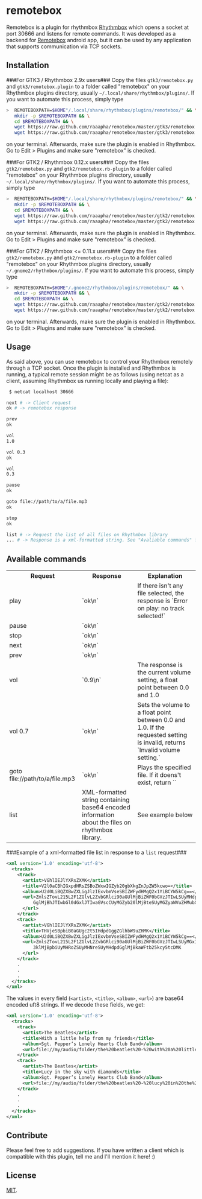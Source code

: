 remotebox
=========

Remotebox is a plugin for rhythmbox [Rhythmbox](http://projects.gnome.org/rhythmbox/) which opens a socket at port 30666 and listens for remote commands. It was developed as a backend for [Remotebox](http://not.online.yet/) android app, but it can be used by any application that supports communication via TCP sockets.

Installation
------------

###For GTK3 / Rhythmbox 2.9x users### 
Copy the files `gtk3/remotebox.py` and `gtk3/remotebox.plugin` to a folder called "remotebox" on your Rhythmbox plugins directory, usually `~/.local/share/rhythmbox/plugins/`. If you want to automate this process, simply type

```bash
>  REMOTEBOXPATH=$HOME"/.local/share/rhythmbox/plugins/remotebox/" && \
   mkdir -p $REMOTEBOXPATH && \
   cd $REMOTEBOXPATH && \
   wget https://raw.github.com/raaapha/remotebox/master/gtk3/remotebox.plugin && \
   wget https://raw.github.com/raaapha/remotebox/master/gtk3/remotebox.py
```

on your terminal. Afterwards, make sure the plugin is enabled in Rhythmbox. Go to Edit > Plugins and make sure "remotebox" is checked.

###For GTK2 / Rhythmbox 0.12.x users###
Copy the files `gtk2/remotebox.py` and `gtk2/remotebox.rb-plugin` to a folder called "remotebox" on your Rhythmbox plugins directory, usually `~/.local/share/rhythmbox/plugins/`. If you want to automate this process, simply type

```bash
>  REMOTEBOXPATH=$HOME"/.local/share/rhythmbox/plugins/remotebox/" && \
   mkdir -p $REMOTEBOXPATH && \
   cd $REMOTEBOXPATH && \
   wget https://raw.github.com/raaapha/remotebox/master/gtk2/remotebox.rb-plugin && \
   wget https://raw.github.com/raaapha/remotebox/master/gtk2/remotebox.py
```

on your terminal. Afterwards, make sure the plugin is enabled in Rhythmbox. Go to Edit > Plugins and make sure "remotebox" is checked.

###For GTK2 / Rhythmbox <= 0.11.x users###
Copy the files `gtk2/remotebox.py` and `gtk2/remotebox.rb-plugin` to a folder called "remotebox" on your Rhythmbox plugins directory, usually `~/.gnome2/rhythmbox/plugins/`. If you want to automate this process, simply type

```bash
>  REMOTEBOXPATH=$HOME"/.gnome2/rhythmbox/plugins/remotebox/" && \
   mkdir -p $REMOTEBOXPATH && \
   cd $REMOTEBOXPATH && \
   wget https://raw.github.com/raaapha/remotebox/master/gtk2/remotebox.rb-plugin && \
   wget https://raw.github.com/raaapha/remotebox/master/gtk2/remotebox.py
```

on your terminal. Afterwards, make sure the plugin is enabled in Rhythmbox. Go to Edit > Plugins and make sure "remotebox" is checked.

Usage
-----

As said above, you can use remotebox to control your Rhythmbox remotely through a TCP socket. Once the plugin is installed and Rhythmbox is running, a typical remote session might be as follows (using netcat as a client, assuming Rhythmbox us running locally and playing a file):

```bash
 $ netcat localhost 30666

next # -> Client request
ok # -> remotebox response

prev
ok

vol
1.0

vol 0.3
ok

vol
0.3

pause 
ok

goto file://path/to/a/file.mp3
ok

stop
ok

list # -> Request the list of all files on Rhythmbox library
... # -> Response is a xml-formatted string. See "Avaliable commands" for more information.
```

Available commands
------------------

<table>
<tr><th>Request</th><th>Response</th><th>Explanation</th></tr>
<tr><td>play</td><td>`ok\n`</td><td>If there isn't any file selected, the response is `Error on play: no track selected!`</td></tr>
<tr><td>pause</td><td>`ok\n`</td><td></td></tr>
<tr><td>stop</td><td>`ok\n`</td><td></td></tr>
<tr><td>next</td><td>`ok\n`</td><td></td></tr>
<tr><td>prev</td><td>`ok\n`</td><td></td></tr>
<tr><td>vol</td><td>`0.9\n`</td><td>The response is the current volume setting, a float point between 0.0 and 1.0</td></tr>
<tr><td>vol 0.7</td><td>`ok\n`</td><td>Sets the volume to a float point between 0.0 and 1.0. If the requested setting is invalid, returns `Invalid volume setting.`</td></tr>
<tr><td>goto file://path/to/a/file.mp3</td><td>`ok\n`</td><td>Plays the specified file. If it doens't exist, return ``</td></tr>
<tr><td>list</td><td>XML-formatted string containing base64 encoded information about the files on rhythmbox library.</td><td>See example below</td></tr>
</table>

###Example of a xml-formatted file list in response to a `list` request###

```xml
<xml version='1.0' encoding='utf-8'>
  <tracks>
    <track>
      <artist>VGhlIEJlYXRsZXMK</artist>
      <title>V2l0aCBhIGxpdHRsZSBoZWxwIGZyb20gbXkgZnJpZW5kcwo=</title>
      <album>U2d0LiBQZXBwZXLigJlzIExvbmVseSBIZWFydHMgQ2x1YiBCYW5kCg==</album>
      <url>ZmlsZTovL215L2F1ZGlvL2ZvbGRlci90aGUlMjBiZWF0bGVzJTIwLSUyMHdpd
          GglMjBhJTIwbGl0dGxlJTIwaGVscCUyMGZyb20lMjBteSUyMGZyaWVuZHMubXAzCg==
      </url>
    </track>
    <track>
      <artist>VGhlIEJlYXRsZXMK</artist>
      <title>THVjeSBpbiB0aGUgc2t5IHdpdGggZGlhbW9uZHMK</title>
      <album>U2d0LiBQZXBwZXLigJlzIExvbmVseSBIZWFydHMgQ2x1YiBCYW5kCg==</album>
      <url>ZmlsZTovL215L2F1ZGlvL2ZvbGRlci90aGUlMjBiZWF0bGVzJTIwLSUyMGx1Y
          3klMjBpbiUyMHRoZSUyMHNreSUyMHdpdGglMjBkaWFtb25kcy5tcDMK
      </url>
    </track>
    .
    .
    .
  </tracks>
</xml>

```
The values in every field (`<artist>`, `<title>`, `<album>`, `<url>`) are base64 encoded uft8 strings. If we decode these fields, we get:

```xml
<xml version='1.0' encoding='utf-8'>
  <tracks>
    <track>
      <artist>The Beatles</artist>
      <title>With a little help from my friends</title>
      <album>Sgt. Pepper’s Lonely Hearts Club Band</album>
      <url>file://my/audio/folder/the%20beatles%20-%20with%20a%20little%20help%20from%20my%20friends.mp3</url>
    </track>
    <track>
      <artist>The Beatles</artist>
      <title>Lucy in the sky with diamonds</title>
      <album>Sgt. Pepper’s Lonely Hearts Club Band</album>
      <url>file://my/audio/folder/the%20beatles%20-%20lucy%20in%20the%20sky%20with%20diamonds.mp3</url>
    </track>
    .
    .
    .
  </tracks>
</xml>

```

Contribute
----------

Please feel free to add suggestions. If you have written a client which is compatible with this plugin, tell me and I'll mention it here! :)

License
-------

[MIT](http://opensource.org/licenses/MIT).
